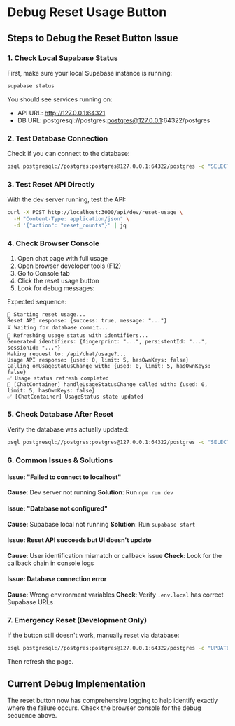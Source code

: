 # Debug Reset Usage Button

## Steps to Debug the Reset Button Issue

### 1. Check Local Supabase Status
First, make sure your local Supabase instance is running:

```bash
supabase status
```

You should see services running on:
- API URL: http://127.0.0.1:64321
- DB URL: postgresql://postgres:postgres@127.0.0.1:64322/postgres

### 2. Test Database Connection
Check if you can connect to the database:

```bash
psql postgresql://postgres:postgres@127.0.0.1:64322/postgres -c "SELECT COUNT(*) FROM usage_tracking;"
```

### 3. Test Reset API Directly
With the dev server running, test the API:

```bash
curl -X POST http://localhost:3000/api/dev/reset-usage \
  -H "Content-Type: application/json" \
  -d '{"action": "reset_counts"}' | jq
```

### 4. Check Browser Console
1. Open chat page with full usage
2. Open browser developer tools (F12)
3. Go to Console tab
4. Click the reset usage button
5. Look for debug messages:

Expected sequence:
```
🔄 Starting reset usage...
Reset API response: {success: true, message: "..."}
⏳ Waiting for database commit...
🔄 Refreshing usage status with identifiers...
Generated identifiers: {fingerprint: "...", persistentId: "...", sessionId: "..."}
Making request to: /api/chat/usage?...
Usage API response: {used: 0, limit: 5, hasOwnKeys: false}
Calling onUsageStatusChange with: {used: 0, limit: 5, hasOwnKeys: false}
✅ Usage status refresh completed
🔄 [ChatContainer] handleUsageStatusChange called with: {used: 0, limit: 5, hasOwnKeys: false}
✅ [ChatContainer] UsageStatus state updated
```

### 5. Check Database After Reset
Verify the database was actually updated:

```bash
psql postgresql://postgres:postgres@127.0.0.1:64322/postgres -c "SELECT user_identifier, conversation_count, daily_limit FROM usage_tracking;"
```

### 6. Common Issues & Solutions

#### Issue: "Failed to connect to localhost"
**Cause**: Dev server not running
**Solution**: Run `npm run dev`

#### Issue: "Database not configured"
**Cause**: Supabase local not running
**Solution**: Run `supabase start`

#### Issue: Reset API succeeds but UI doesn't update
**Cause**: User identification mismatch or callback issue
**Check**: Look for the callback chain in console logs

#### Issue: Database connection error
**Cause**: Wrong environment variables
**Check**: Verify `.env.local` has correct Supabase URLs

### 7. Emergency Reset (Development Only)
If the button still doesn't work, manually reset via database:

```bash
psql postgresql://postgres:postgres@127.0.0.1:64322/postgres -c "UPDATE usage_tracking SET conversation_count = 0;"
```

Then refresh the page.

## Current Debug Implementation

The reset button now has comprehensive logging to help identify exactly where the failure occurs. Check the browser console for the debug sequence above.